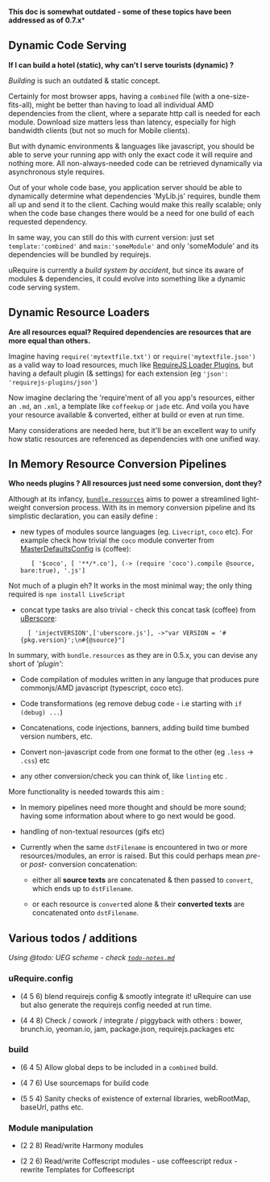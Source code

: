 **This doc is somewhat outdated - some of these topics have been addressed as of 0.7.x***

## Dynamic Code Serving

__If I can build a hotel (static), why can't I serve tourists (dynamic) ?__

*Building* is such an outdated & static concept.

Certainly for most browser apps, having a `combined` file (with a one-size-fits-all), might be better than having to load all individual AMD dependencies from the client, where a separate http call is needed for each module. Download size matters less than latency, especially for high bandwidth clients (but not so much for Mobile clients).

But with dynamic environments & languages like javascript, you should be able to serve your running app with only the exact code it will  require and nothing more. All non-always-needed code can be retrieved dynamically via asynchronous style requires.

Out of your whole code base, you application server should be able to dynamically determine what dependencies 'MyLib.js' requires, bundle them all up and send it to the client. Caching would make this really scalable; only when the code base changes there would be a need for one build of each requested dependency.

In same way, you can still do this with current version: just set `template:'combined'` and `main:'someModule'` and only 'someModule' and its dependencies will be bundled by requirejs.

uRequire is currently a *build system by accident*, but since its aware of modules & dependencies, it could evolve into something like a dynamic code serving system.

## Dynamic Resource Loaders

__Are all resources equal? Required dependencies are resources that are more equal than others.__

Imagine having `require('mytextfile.txt')` or `require('mytextfile.json')` as a valid way to load resources, much like [RequireJS Loader Plugins](RequireJS-Loader-Plugins), but having a default plugin (& settings) for each extension (eg `'json': 'requirejs-plugins/json'`)

Now imagine declaring the 'require'ment of all you app's resources, either an `.md`, an `.xml`, a template like `coffeekup` or `jade` etc. And voila you have your resource available & converted, either at build or even at run time.

Many considerations are needed here, but it'll be an excellent way to unify how static resources are referenced as dependencies with one unified way.

## In Memory Resource Conversion Pipelines

__Who needs plugins ? All resources just need some conversion, dont they?__

Although at its infancy, [`bundle.resources`](MasterDefaultsConfig.coffee#bundle.resources) aims to power a streamlined light-weight conversion process. With its in memory conversion pipeline and its simplistic declaration, you can easily define :

* new types of modules source languages (eg. `Livecript`, `coco` etc). For example check how trivial the `coco` module converter from [MasterDefaultsConfig](MasterDefaultsConfig.coffee#bundle.resources) is (coffee):

         [ '$coco', [ '**/*.co'], (-> (require 'coco').compile @source, bare:true), '.js']

Not much of a plugin eh? It works in the most minimal way; the only thing required is `npm install LiveScript`

* concat type tasks are also trivial - check this concat task (coffee) from [uBerscore](https://github.com/anodynos/uBerscore):

        [ 'injectVERSION',['uberscore.js'], ->"var VERSION = '#{pkg.version}';\n#{@source}"]

In summary, with `bundle.resources` as they are in 0.5.x, you can devise any short of *'plugin'*:

  * Code compilation of modules written in any languge that produces pure commonjs/AMD javascript (typescript, coco etc).

  * Code transformations (eg remove debug code - i.e starting with `if (debug) ...`)

  * Concatenations, code injections, banners, adding build time bumbed version numbers, etc.

  * Convert non-javascript code from one format to the other (eg `.less` -> `.css`) etc

  * any other conversion/check you can think of, like `linting` etc .

More functionality is needed towards this aim :

* In memory pipelines need more thought and should be more sound; having some information about where to go next would be good.

* handling of non-textual resources (gifs etc)

* Currently when the same `dstFilename` is encountered in two or more resources/modules, an error is raised. But this could perhaps mean *pre-* or *post-* conversion concatenation:

  * either all **source texts** are concatenated & then passed to `convert`, which ends up to `dstFilename`.

  * or each resource is `convert`ed alone & their **converted texts** are concatenated onto `dstFilename`.

## Various todos / additions

_Using @todo: UEG scheme - check [`todo-notes.md`](https://github.com/anodynos/uRequire/blob/master/source/docs/todo-notes.md)_

### uRequire.config

- (4 5 6) blend requirejs config & smootly integrate it! uRequire can use but also generate the requirejs config needed at run time.

- (4 4 8) Check / cowork / integrate / piggyback with others :
          bower, brunch.io, yeoman.io, jam, package.json, requirejs.packages etc

### build

- (6 4 5) Allow global deps to be included in a `combined` build.

- (4 7 6) Use sourcemaps for build code

- (5 5 4) Sanity checks of existence of external libraries, webRootMap, baseUrl, paths etc.

### Module manipulation

- (2 2 8) Read/write Harmony modules

- (2 2 6) Read/write Coffescript modules - use coffeescript redux - rewrite Templates for Coffeescript
